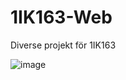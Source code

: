 # 1IK163-Web
Diverse projekt för 1IK163

![image](https://user-images.githubusercontent.com/28981311/123269169-04f75880-d4ff-11eb-9219-fb128ede4116.png)

